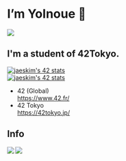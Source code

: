 # I’m YoInoue 🧠

![](https://komarev.com/ghpvc/?username=YJI5212)  


## I'm a student of 42Tokyo.
[![jaeskim's 42 stats](https://badge42.herokuapp.com/api/stats/yoinoue?cursus=42cursus)](https://github.com/JaeSeoKim/badge42)  
[![jaeskim's 42 stats](https://badge42.herokuapp.com/api/stats/yoinoue?cursus=C%20Piscine)](https://github.com/JaeSeoKim/badge42)  
- 42 (Global)  
https://www.42.fr/  
- 42 Tokyo  
https://42tokyo.jp/  


## Info
<a href="https://github.com/anuraghazra/github-readme-stats">
  <img align="left" src="https://github-readme-stats.vercel.app/api?username=YJI5212&show_icons=true%20&count_private=true">  
  <img align="left" src="https://github-readme-stats.vercel.app/api/top-langs/?username=YJI5212&layout=compact&hide=jupyter%20notebook,Hack,Scilab&langs_count=15">
</a>

<!---
YJI5212/YJI5212 is a ✨ special ✨ repository because its `README.md` (this file) appears on your GitHub profile.
You can click the Preview link to take a look at your changes.
--->
